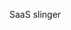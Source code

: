 SaaS slinger


<!---
oanalii/oanalii is a ✨ special ✨ repository because its `README.md` (this file) appears on your GitHub profile.
You can click the Preview link to take a look at your changes.
--->
